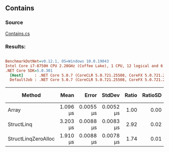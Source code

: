 ﻿## Contains

### Source
[Contains.cs](../../src/StructLinq.Benchmark/Contains.cs)

### Results:
``` ini

BenchmarkDotNet=v0.12.1, OS=Windows 10.0.19043
Intel Core i7-8750H CPU 2.20GHz (Coffee Lake), 1 CPU, 12 logical and 6 physical cores
.NET Core SDK=5.0.301
  [Host]     : .NET Core 5.0.7 (CoreCLR 5.0.721.25508, CoreFX 5.0.721.25508), X64 RyuJIT
  DefaultJob : .NET Core 5.0.7 (CoreCLR 5.0.721.25508, CoreFX 5.0.721.25508), X64 RyuJIT


```
|              Method |     Mean |     Error |    StdDev | Ratio | RatioSD | Code Size |  Gen 0 | Gen 1 | Gen 2 | Allocated |
|-------------------- |---------:|----------:|----------:|------:|--------:|----------:|-------:|------:|------:|----------:|
|               Array | 1.096 μs | 0.0055 μs | 0.0052 μs |  1.00 |    0.00 |      98 B |      - |     - |     - |         - |
|          StructLinq | 3.203 μs | 0.0088 μs | 0.0083 μs |  2.92 |    0.02 |     148 B | 0.0038 |     - |     - |      32 B |
| StructLinqZeroAlloc | 1.910 μs | 0.0088 μs | 0.0078 μs |  1.74 |    0.01 |     347 B |      - |     - |     - |         - |
